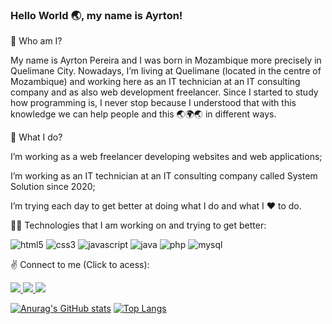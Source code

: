 ### Hello World 🌏, my name is Ayrton!

<!--
**AyrtonPereira1996/AyrtonPereira1996** is a ✨ _special_ ✨ repository because its `README.md` (this file) appears on your GitHub profile.


Here are some ideas to get you started:

- 🔭 I’m currently working on ...
- 🌱 I’m currently learning ...
- 👯 I’m looking to collaborate on ...
- 🤔 I’m looking for help with ...
- 💬 Ask me about ...
- 📫 How to reach me: ...
- 😄 Pronouns: ...
- ⚡ Fun fact: ...
-->

🤔 Who am I?

My name is Ayrton Pereira and I was born in Mozambique more precisely in Quelimane City. Nowadays, I’m living at Quelimane (located in the centre of Mozambique) and working here as an IT technician at an IT consulting company and as also web development freelancer. Since I started to study how programming is, I never stop because I understood that with this knowledge we can help people and this 🌏🌍🌏 in different ways.

🤔 What I do?

I’m working as a web freelancer developing websites and web applications;

I’m working as an IT technician at an IT consulting company called System Solution since 2020;

I’m trying each day to get better at doing what I do and what I ♥️ to do.

🧘‍♂️ Technologies that I am working on and trying to get better:

![html5](https://user-images.githubusercontent.com/40174805/122733684-b0917600-d27d-11eb-8ceb-66915cf869ba.png)
   ![css3](https://user-images.githubusercontent.com/40174805/122732519-a7ec7000-d27c-11eb-8b33-6f1a4cbde9e7.png)    ![javascript](https://user-images.githubusercontent.com/40174805/122732712-d8cca500-d27c-11eb-9cc3-242d5d1b5d40.png)    ![java](https://user-images.githubusercontent.com/40174805/122732909-fd288180-d27c-11eb-9b2e-eb7615687e8e.png)    ![php](https://user-images.githubusercontent.com/40174805/122732934-0285cc00-d27d-11eb-8829-0fa4ec38f2f5.png)    ![mysql](https://user-images.githubusercontent.com/40174805/122739666-7c20b880-d283-11eb-8910-5293da90147b.png)


✌️ Connect to me (Click to acess):

<p><a href="https://www.linkedin.com/in/ayrton-pereira/" target="blank"> <img src="https://user-images.githubusercontent.com/40174805/122737173-116e7d80-d281-11eb-9838-a40c657e939e.png"> </img></a>  <a href="https://web.facebook.com/ayrton96" target="blank"> <img src="https://user-images.githubusercontent.com/40174805/122737361-3fec5880-d281-11eb-9229-ed6fec56fd00.png"> </img></a>  <a href="https://www.instagram.com/ayrton_satar/?hl=pt" target="blank"> <img src="https://user-images.githubusercontent.com/40174805/122737664-935ea680-d281-11eb-8bdf-fc0292f29779.png"> </img></a></p>
   

[![Anurag's GitHub stats](https://github-readme-stats.vercel.app/api?username=AyrtonPereira1996)](https://github.com/anuraghazra/github-readme-stats) [![Top Langs](https://github-readme-stats.vercel.app/api/top-langs/?username=AyrtonPereira1996)](https://github.com/anuraghazra/github-readme-stats)




